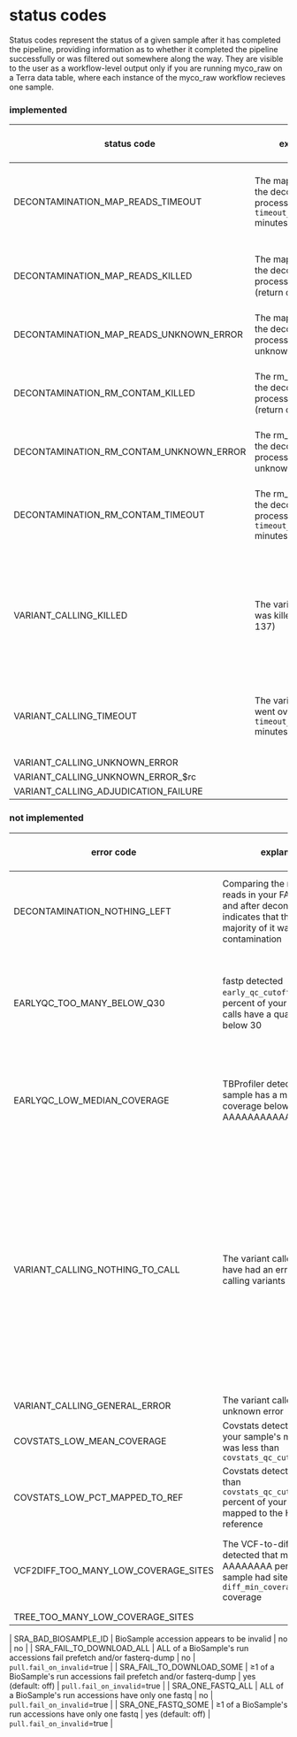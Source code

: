 # status codes
Status codes represent the status of a given sample after it has completed the pipeline, providing information as to whether it completed the pipeline successfully or was filtered out somewhere along the way. They are visible to the user as a workflow-level output only if you are running myco_raw on a Terra data table, where each instance of the myco_raw workflow recieves one sample.

### implemented
| status code                             | explanation                                                                                                                           | sample can be recovered?       | suggested resolution                                                                                                                                                                                                                                                                                                                                                                                                                                                                                                                             |
|-----------------------------------------|---------------------------------------------------------------------------------------------------------------------------------------|--------------------------------|--------------------------------------------------------------------------------------------------------------------------------------------------------------------------------------------------------------------------------------------------------------------------------------------------------------------------------------------------------------------------------------------------------------------------------------------------------------------------------------------------------------------------------------------------|
| DECONTAMINATION_MAP_READS_TIMEOUT       | The map_reads part of the decontamination process went over `timeout_decontam_part1` minutes                                          | yes, but the sample is suspect | This could be a sign your sample is very heavily contaminated. If you wish to continue attempting to use it, set `timeout_decontam_part1` to 0 and rerun.                                                                                                                                                                                                                                                                                                                                                                                        |
| DECONTAMINATION_MAP_READS_KILLED        | The map_reads part of the decontamination process was killed (return code 137)                                                        | yes                            | Set the decontamination task's memory runtime attribute to a higher value (default: 16 GB) and rerun.                                                                                                                                                                                                                                                                                                                                                                                                                                            |
| DECONTAMINATION_MAP_READS_UNKNOWN_ERROR | The map_reads part of the decontamination process had an unknown error                                                                | no                             | Open an issue on GitHub                                                                                                                                                                                                                                                                                                                                                                                                                                                                                                                          |
| DECONTAMINATION_RM_CONTAM_KILLED        | The rm_contam part of the decontamination process was killed (return code 137)                                                        | yes                            | Set the decontamination task's memory runtime attribute to a higher value (default: 16 GB) and rerun.                                                                                                                                                                                                                                                                                                                                                                                                                                            |
| DECONTAMINATION_RM_CONTAM_UNKNOWN_ERROR | The rm_contam part of the decontamination process had an unknown error                                                                | no                             | Open an issue on GitHub                                                                                                                                                                                                                                                                                                                                                                                                                                                                                                                          |
| DECONTAMINATION_RM_CONTAM_TIMEOUT       | The rm_contam part of the decontamination process went over `timeout_decontam_part2` minutes                                          | yes, but the sample is suspect | This could be a sign your sample is very heavily contaminated. If you wish to continue attempting to use it, set `timeout_decontam_part2` to 0 and rerun.                                                                                                                                                                                                                                                                                                                                                                                        |
| VARIANT_CALLING_KILLED                  | The variant calling task was killed (return code 137)                                                                                 | yes, but the sample is suspect | Set `variantcalling_memory` to a higher value (default: 32 GB) and rerun, but be aware that running out of memory on default settings is quite unusual and may indicate an issue with the data.                                                                                                                                                                                                                                                                                                                                                  |
| VARIANT_CALLING_TIMEOUT                 | The variant calling task went over `timeout_variant_caller` minutes                                                                   | yes, but the sample is suspect | This could be a sign your sample is very small or very large. If you wish to continue attempting to use it, set `timeout_variant_caller` to 0.                                                                                                                                                                                                                                                                                                                                                                                                   |
| VARIANT_CALLING_UNKNOWN_ERROR
| VARIANT_CALLING_UNKNOWN_ERROR_$rc
| VARIANT_CALLING_ADJUDICATION_FAILURE



### not implemented
| error code                              | explanation                                                                                                                           | sample can be recovered?       | suggested resolution                                                                                                                                                                                                                                                                                                                                                                                                                                                                                                                             |
|-----------------------------------------|---------------------------------------------------------------------------------------------------------------------------------------|--------------------------------|--------------------------------------------------------------------------------------------------------------------------------------------------------------------------------------------------------------------------------------------------------------------------------------------------------------------------------------------------------------------------------------------------------------------------------------------------------------------------------------------------------------------------------------------------|
| DECONTAMINATION_NOTHING_LEFT            | Comparing the number of reads in your FASTQ before and after decontamination indicates that the vast majority of it was contamination | yes, but the sample is suspect | Your sample was heavily contaminated! If your sample started out large enough, there might be enough data left to continue, which you can attempt with AAAAAAA.                                                                                                                                                                                                                                                                                                                                                                                  |
| EARLYQC_TOO_MANY_BELOW_Q30              | fastp detected `early_qc_cutoff_q30`*100 percent of your FASTQs's calls have a quality score below 30                                 | yes, but the sample is suspect | This could be a sign your sample is very low quality, possibly due issues in sample purification or during sequencing. If you wish to continue attempting to use it, adjust `early_qc_cutoff_q30` to a lower value (default: 0.90)                                                                                                                                                                                                                                                                                                               |
| EARLYQC_LOW_MEDIAN_COVERAGE             | TBProfiler detected your sample has a median coverage below AAAAAAAAAAAAAAAAAA                                                        | yes, but the sample is suspect | It's very likely that your sample would be filtered out by later coverage checks even if this check was skipped. If you wish to continue attempting to use it anyway, adjust AAAAAAAAAAA                                                                                                                                                                                                                                                                                                                                                         |
| VARIANT_CALLING_NOTHING_TO_CALL         | The variant caller appears to have had an error while calling variants with Cortex                                                    | no                             | The dev has only ever seen this error happen when Cortex cannot find any variants to call, eg, your sample is too small. It's possible too much of it was removed during the decontamination step, or there was never much of it in the first place. Check the size of this sample's input FASTQs and compare that to the size of the FASTQs after the decontamination step and earlyQC. Unfortunately, there isn't really a way to recover this sample unless you want to try running myco_cleaned (which skips decontamination + fastp) on it. |
| VARIANT_CALLING_GENERAL_ERROR           | The variant caller had an unknown error                                                                                               | no                             | Open an issue on GitHub                                                                                                                                                                                                                                                                                                                                                                                                                                                                                                                          |
| COVSTATS_LOW_MEAN_COVERAGE              | Covstats detected that less your sample's mean coverage was less than `covstats_qc_cutoff_coverages`                                  | yes, but the sample is suspect |                                                                                                                                                                                                                                                                                                                                                                                                                                                                                                                                                  |
| COVSTATS_LOW_PCT_MAPPED_TO_REF          | Covstats detected that more than `covstats_qc_cutoff_unmapped` percent of your sample was mapped to the H37Rv reference               | yes, but the sample is suspect |                                                                                                                                                                                                                                                                                                                                                                                                                                                                                                                                                  |
| VCF2DIFF_TOO_MANY_LOW_COVERAGE_SITES    | The VCF-to-diff task detected that more than AAAAAAAA percent of your sample had sites below `diff_min_coverage_per_site` coverage    | yes, but the sample is suspect | A diff file can still be generated if `diff_min_coverage_per_site` (default: 10) is set to 0, but note that low coverage sites will not be masked in the resulting diff file.                                                                                                                                                                                                                                                                                                                                                                    |
| TREE_TOO_MANY_LOW_COVERAGE_SITES


| SRA_BAD_BIOSAMPLE_ID      | BioSample accession appears to be invalid                             | no                 | no                          |
| SRA_FAIL_TO_DOWNLOAD_ALL  | ALL of a BioSample's run accessions fail prefetch and/or fasterq-dump | no                 | `pull.fail_on_invalid`=true |
| SRA_FAIL_TO_DOWNLOAD_SOME | ≥1 of a BioSample's run accessions fail prefetch and/or fasterq-dump  | yes (default: off) | `pull.fail_on_invalid`=true |
| SRA_ONE_FASTQ_ALL         | ALL of a BioSample's run accessions have only one fastq               | no                 | `pull.fail_on_invalid`=true |
| SRA_ONE_FASTQ_SOME        | ≥1 of a BioSample's run accessions have only one fastq                | yes (default: off) | `pull.fail_on_invalid`=true |